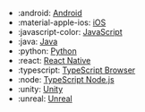 <!-- To add an entry, first add an SVG logo in overrides/.icons, then add a new line item in the table. Wrap the icon filename in colons to reference it. -->

<div class="grid cards" markdown>

- :android: [Android](../data/sdks/android-kotlin/index.md)
- :material-apple-ios: [iOS](../data/sdks/ios/index.md)
- :javascript-color: [JavaScript](../data/sdks/javascript/index.md)
- :java: [Java](../data/sdks/java/index.md)
- :python: [Python](../data/sdks/python/index.md)
- :react: [React Native](../data/sdks/react-native-sdk.md)
- :typescript: [TypeScript Browser](../data/sdks/typescript-browser/index.md)
- :node: [TypeScript Node.js](../data/sdks/typescript-node/index.md)
- :unity: [Unity](../data/sdks/unity.md)
- :unreal: [Unreal](../data/sdks/unreal.md)

</div>
